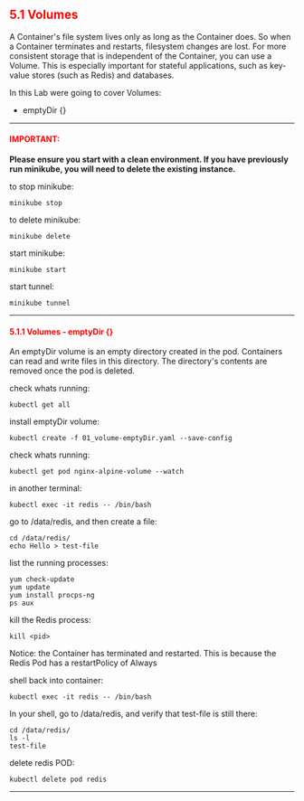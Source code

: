 ## <font color='red'> 5.1 Volumes </font>
A Container's file system lives only as long as the Container does. So when a Container terminates and restarts, filesystem changes are lost. For more consistent storage that is independent of the Container, you can use a Volume. This is especially important for stateful applications, such as key-value stores (such as Redis) and databases.

In this Lab were going to cover Volumes:
* emptyDir {}


---

#### <font color='red'>IMPORTANT:</font> 
<strong>Please ensure you start with a clean environment. 
If you have previously run minikube, you will need to delete the existing instance.</strong>

to stop  minikube:
```
minikube stop
```
to delete  minikube:
```
minikube delete
```
start minikube:
```
minikube start
```
start tunnel:
```
minikube tunnel
```

---

#### <font color='red'> 5.1.1 Volumes - emptyDir {} </font>
An emptyDir volume is an empty directory created in the pod. Containers can read and write files in this directory. The directory's contents are removed once the pod is deleted.

check whats running:
```
kubectl get all
```
install emptyDir volume:
```
kubectl create -f 01_volume-emptyDir.yaml --save-config
```
check whats running:
```
kubectl get pod nginx-alpine-volume --watch
```
in another terminal:
```
kubectl exec -it redis -- /bin/bash
```
go to /data/redis, and then create a file:
```
cd /data/redis/
echo Hello > test-file
```
list the running processes:
```
yum check-update
yum update
yum install procps-ng
ps aux
```
kill the Redis process:
```
kill <pid>
```
Notice: the Container has terminated and restarted. This is because the Redis Pod has a restartPolicy of Always

shell back into container:
```
kubectl exec -it redis -- /bin/bash
```
In your shell, go to /data/redis, and verify that test-file is still there:
```
cd /data/redis/
ls -l
test-file
```
delete redis POD:
```
kubectl delete pod redis
```

---